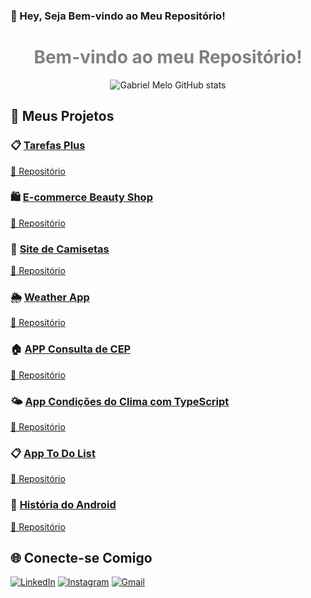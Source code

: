 ### 👋 Hey, Seja Bem-vindo ao Meu Repositório!

<div align="center">
  <h1 style="color:gray;">Bem-vindo ao meu Repositório!</h1>
  <img src="https://github-readme-stats.vercel.app/api?username=GabriielMelo&show_icons=true&theme=vision-friendly-dark" alt="Gabriel Melo GitHub stats">
</div>

## 📂 Meus Projetos

### 📋 [Tarefas Plus](https://tarefasplus-six.vercel.app/)
[🔗 Repositório](https://github.com/GabriielMelo/Tarefas-Plus)

### 🛍️ [E-commerce Beauty Shop](https://beautyshop-tau.vercel.app/)
[🔗 Repositório](https://github.com/GabriielMelo/projeto-beauty-shop)

### 👕 [Site de Camisetas](https://big-hulk-red-greece.bohr.io/)
[🔗 Repositório](https://github.com/GabriielMelo/projeto-jquery-site_camisetas)

### 🌦️ [Weather App](https://big-volleyball-silver-bahrain.bohr.io/)
[🔗 Repositório](https://github.com/GabriielMelo/Weather_App)

### 🏠 [APP Consulta de CEP](https://gabriielmelo.github.io/CEP-APP/)
[🔗 Repositório](https://github.com/GabriielMelo/CEP-APP)

### 🌤️ [App Condições do Clima com TypeScript](https://gabriielmelo.github.io/App-Tempo-Ts/)
[🔗 Repositório](https://github.com/GabriielMelo/App-Tempo-Ts)

### 📋 [App To Do List](https://gabriielmelo.github.io/projeto-lista-de-tarefas/)
[🔗 Repositório](https://github.com/GabriielMelo/projeto-lista-de-tarefas)

### 🤖 [História do Android](https://big-golf-orange-norway.bohr.io/)
[🔗 Repositório](https://github.com/GabriielMelo/projeto-android)

## 🌐 Conecte-se Comigo

[![LinkedIn](https://img.shields.io/badge/LinkedIn-0077B5?style=for-the-badge&logo=linkedin&logoColor=white)](https://www.linkedin.com/in/gabriel-melo-b66b9524b/)
[![Instagram](https://img.shields.io/badge/Instagram-E4405F?style=for-the-badge&logo=instagram&logoColor=white)](https://www.instagram.com/gabriiel.melo/)
[![Gmail](https://img.shields.io/badge/Gmail-D14836?style=for-the-badge&logo=gmail&logoColor=white)](mailto:gabrielmelo64@gmail.com)

